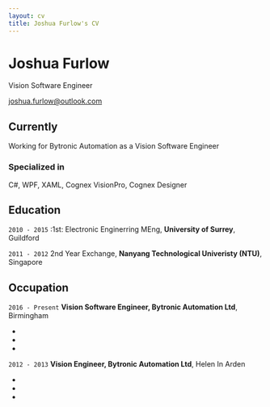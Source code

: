 ```yaml
---
layout: cv
title: Joshua Furlow's CV
---
```

# Joshua Furlow
Vision Software Engineer

<div id="webaddress">
  <a href="joshua.furlow@outlook.com">joshua.furlow@outlook.com</a>
</div>

## Currently

Working for Bytronic Automation as a Vision Software Engineer

### Specialized in

C#, WPF, XAML, Cognex VisionPro, Cognex Designer

## Education

`2010 - 2015`
:1st: Electronic Enginerring MEng, **University of Surrey**, Guildford

`2011 - 2012`
2nd Year Exchange, **Nanyang Technological Univeristy (NTU)**, Singapore

## Occupation

`2016 - Present`
**Vision Software Engineer, Bytronic Automation Ltd**, Birmingham

-
-
-

`2012 - 2013`
**Vision Engineer, Bytronic Automation Ltd**, Helen In Arden

-
-
-


